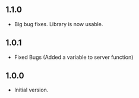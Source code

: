 ## 1.1.0
* Big bug fixes. Library is now usable.

## 1.0.1
* Fixed Bugs (Added a variable to server function)

## 1.0.0

- Initial version.
